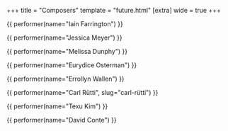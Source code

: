 +++
title = "Composers"
template = "future.html"
[extra]
wide = true
+++

<div class="performers">

<div class="featured">

{{ performer(name="Iain Farrington") }}

{{ performer(name="Jessica Meyer") }}

{{ performer(name="Melissa Dunphy") }}

{{ performer(name="Eurydice Osterman") }}

{{ performer(name="Errollyn Wallen") }}

{{ performer(name="Carl Rütti", slug="carl-rütti") }}

{{ performer(name="Texu Kim") }}

{{ performer(name="David Conte") }}

</div>

<div class="small">

</div>

</div>
